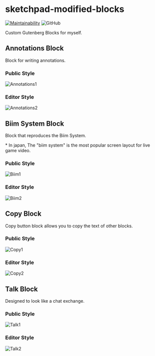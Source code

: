 # sketchpad-modified-blocks

[![Maintainability](https://api.codeclimate.com/v1/badges/d84dcb13792856b318c6/maintainability)](https://codeclimate.com/github/Angelmaneuver/sketchpad-modified-blocks/maintainability) ![GitHub](https://img.shields.io/github/license/angelmaneuver/sketchpad-modified-blocks)

Custom Gutenberg Blocks for myself.

## Annotations Block
Block for writing annotations.

### Public Style
![Annotations1](resource/readme/annotations1.jpg)

### Editor Style
![Annotations2](resource/readme/annotations2.jpg)

## Biim System Block
Block that reproduces the Biim System.

\* In japan, The "biim system" is the most popular screen layout for live game video.

### Public Style
![Biim1](resource/readme/biim1.jpg)

### Editor Style
![Biim2](resource/readme/biim2.jpg)

## Copy Block
Copy button block allows you to copy the text of other blocks.

### Public Style
![Copy1](resource/readme/copy1.jpg)

### Editor Style
![Copy2](resource/readme/copy2.jpg)

## Talk Block
Designed to look like a chat exchange.

### Public Style
![Talk1](resource/readme/talk1.jpg)

### Editor Style
![Talk2](resource/readme/talk2.jpg)
